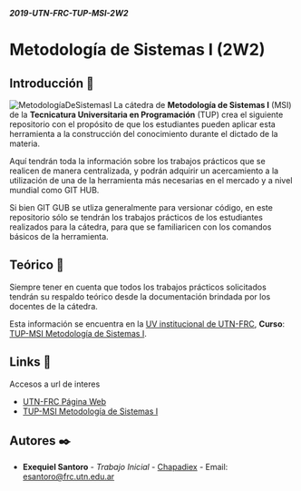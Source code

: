 _**2019-UTN-FRC-TUP-MSI-2W2**_
# Metodología de Sistemas I (2W2)
## Introducción 🚀

![MetodologíaDeSistemasI](https://github.com/UTN-TUP-MSI/2019-MSI-2W2/blob/master/MetodologiaSistemaI.png "Metodología de Sistemas I")
La cátedra de **Metodología de Sistemas I** (MSI) de la **Tecnicatura Universitaria en Programación** (TUP) crea el siguiente repositorio con el propósito de que los estudiantes pueden aplicar esta herramienta a la construcción del conocimiento durante el dictado de la materia. 

Aquí tendrán toda la información sobre los trabajos prácticos que se realicen de manera centralizada, y podrán adquirir un acercamiento a la utilización de una de la herramienta más necesarias en el mercado y a nivel mundial como GIT HUB.

Si bien GIT GUB se utliza generalmente para versionar código, en este repositorio sólo se tendrán los trabajos prácticos de los estudiantes realizados para la cátedra, para que se familiaricen con los comandos básicos de la herramienta.

## Teórico 📖

Siempre tener en cuenta que todos los trabajos prácticos solicitados tendrán su respaldo teórico desde la documentación brindada por los docentes de la cátedra. 

Esta información se encuentra  en la [UV institucional de UTN-FRC](https://uv.frc.utn.edu.ar/), **Curso**: [TUP-MSI Metodología de Sistemas I](https://uv.frc.utn.edu.ar/).

## Links 📄
 
 Accesos a url de interes
 
 * [UTN-FRC Página Web](https://www.frc.utn.edu.ar/)
 * [TUP-MSI Metodología de Sistemas I](https://uv.frc.utn.edu.ar/)
 
 ## Autores ✒️

* **Exequiel Santoro** - *Trabajo Inicial* - [Chapadiex](https://github.com/Chapadiex) - Email: esantoro@frc.utn.edu.ar


